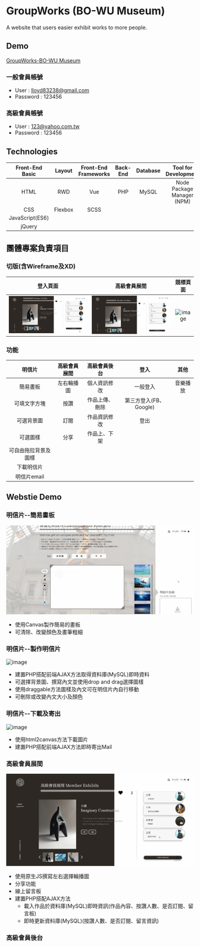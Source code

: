 # GroupWorks (BO-WU Museum)
A website that users easier exhibit works to more people.

## Demo
[GroupWorks-BO-WU Museum](https://www.hui779.com/group3/)
### 一般會員帳號
- User : lloyd83238@gmail.com
- Password : 123456
### 高級會員帳號
- User : 123@yahoo.com.tw
- Password : 123456

## Technologies
Front-End Basic  | Layout | Front-End Frameworks | Back-End | Database|Tool for Development         |Other                         |
:---------------:|:------:|:--------------------:|:--------:|:-------:|:---------------------------:|:----------------------------:|
HTML             | RWD    | Vue                  | PHP      | MySQL   |Node Package Manager (NPM)   |Version Control : Git / GitHub|
CSS              | Flexbox| SCSS                 |          |         |                             |Canvas                        |
JavaScript(ES6)  |        |                      |          |         |                             |WebStorage                    |
jQuery           |        |                      |          |         |                             |                              |


## 團體專案負責項目
### 切版(含Wireframe及XD)
登入頁面  | 高級會員展間 | 競標頁面 |
:---------------:|:------:|:--------------------:|
![image](https://github.com/shang-jui/group/blob/master/group-login.gif) | ![image](https://github.com/shang-jui/group/blob/master/group-highmember.gif)| ![image](https://github.com/shang-jui/group/blob/master/group-bidding.gif) |
### 功能
明信片               | 高級會員展間 | 高級會員後台| 登入              | 其他|
:-------------------:|:----------:|:----------:|:-------------------:|:-------------------:|
簡易畫板              | 左右輪播圖  |個人資訊修改  |一般登入             |音樂播放             |
可填文字方塊          | 按讚        |作品上傳、刪除|第三方登入(FB、Google)|                    |
可選背景圖            | 訂閱        |作品資訊修改  |登出                 |                    |
可選圖樣              | 分享        |作品上、下架  |                     |                    |       
可自由拖拉背景及圖樣   |             |             |                    |                     |
下載明信片            |             |             |                    |                     |
明信片email           |             |             |                    |                     |
 
## Webstie Demo
### 明信片--簡易畫板
![image](https://github.com/shang-jui/group/blob/master/group-postcardDraw.gif)
- 使用Canvas製作簡易的畫板
- 可清除、改變顏色及畫筆粗細
### 明信片--製作明信片
![image](https://github.com/shang-jui/group/blob/master/group-postcardDo.gif)
- 建置PHP搭配前端AJAX方法取得資料庫(MySQL)即時資料
- 可選擇背景圖、撰寫內文並使用drop and drag選擇圖樣
- 使用draggable方法圖樣及內文可在明信片內自行移動
- 可刪除或改變內文大小及顏色
### 明信片--下載及寄出
![image](https://github.com/shang-jui/group/blob/master/group-postcarddown.gif)
- 使用html2canvas方法下載圖片
- 建置PHP搭配前端AJAX方法即時寄出Mail
### 高級會員展間
![image](https://github.com/shang-jui/group/blob/master/group-highmember.gif)
- 使用原生JS撰寫左右選擇輪播圖
- 分享功能
- 線上留言板
- 建置PHP搭配AJAX方法
  - 載入作品於資料庫(MySQL)即時資訊(作品內容、按讚人數、是否訂閱、留言板)
  - 即時更新資料庫(MySQL)(按讚人數、是否訂閱、留言資訊)
### 高級會員後台



